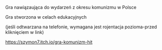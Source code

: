 Gra nawiązaująca do wydarzeń z okresu komunizmu w Polsce

Gra stworzona w celach edukacyjnych 

(jeśli odtwarzana na telefonie, wymagana jest rojentacja pozioma-przed kliknięciem w link)

<a>https://szymon7.itch.io/gra-komunizm-hit </a>

